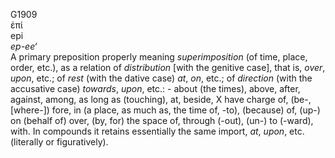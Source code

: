 <body>
  <p>G1909<br>  ἐπί  <br> epi  <br><i>ep-ee‘ </i><br>A primary preposition properly meaning <i>superimposition</i> (of time, place, order, etc.), as a relation of <i>distribution</i> [with the genitive case], that is, <i>over</i>, <i>upon</i>, etc.; of <i>rest</i> (with the dative case) <i>at</i>, <i>on</i>, etc.; of <i>direction</i> (with the accusative case) <i>towards</i>, <i>upon</i>, etc.: - about (the times), above, after, against, among, as long as (touching), at, beside, X have charge of, (be-, [where-]) fore, in (a place, as much as, the time of, -to), (because) of, (up-) on (behalf of) over, (by, for) the space of, through (-out), (un-) to (-ward), with. In compounds it retains essentially the same import, <i>at</i>, <i>upon</i>, etc. (literally or figuratively).<br></p>
 </body>